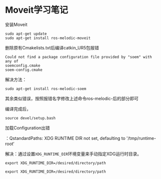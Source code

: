 # Moveit学习笔记

安装Moveit

```
sudo apt-get update
sudo apt-get install ros-melodic-moveit
```



删除原有Cmakelists.txt后编译catkin_UR5包报错

```
Could not find a package configuration file provided by "soem" with any of
soemconfig.cmake
soem-config.cmake
```

解决方法：

```
sudo apt-get install ros-melodic-soem
```

其余类似错误，按照报错名字修改上述命令ros-melodic-后的部分即可



编译完成后，

```
source devel/setup.bash
```



加载Configuration出错

：QstandardPaths: XDG RUNTIME DIR not set, defaulting to '/tmp/runtime-root‘

解决：通过设置`XDG_RUNTIME_DIR`环境变量来手动指定XDG运行时目录。

```
export XDG_RUNTIME_DIR=/desired/directory/path

export XDG_RUNTIME_DIR=/desired/directory/path

```

